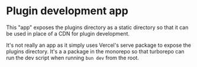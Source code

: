 # Plugin development app

This "app" exposes the plugins directory as a static directory so that it can be used in place of a CDN for plugin development.

It's not really an app as it simply uses Vercel's serve package to expose the plugins directory. It's a a package in the monorepo so that turborepo can run the dev script when running `bun dev` from the root.
